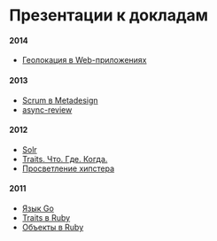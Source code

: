 Презентации к докладам
=============


#### 2014
- [Геолокация в Web-приложениях](https://github.com/krasdevmeetup/presentations/tree/9dc5baf776f87e8c41a162d795ef09720e962c50/gafar/2014-01-25%20Geolocation%20in%20web%20apps)

#### 2013
- [Scrum в Metadesign](https://github.com/krasdevmeetup/presentations/blob/9dc5baf776f87e8c41a162d795ef09720e962c50/suor/scrum-in-meta.pdf)
- [async-review](https://github.com/krasdevmeetup/presentations/blob/9dc5baf776f87e8c41a162d795ef09720e962c50/suor/async-review.js)

#### 2012
- [Solr](https://github.com/krasdevmeetup/presentations/tree/9dc5baf776f87e8c41a162d795ef09720e962c50/astashov/2012-02-11-Solr)
- [Traits. Что. Где. Когда.](https://github.com/krasdevmeetup/presentations/tree/9dc5baf776f87e8c41a162d795ef09720e962c50/svenyurgensson/2012-10-06)
- [Просветление хипстера](https://github.com/krasdevmeetup/presentations/tree/9dc5baf776f87e8c41a162d795ef09720e962c50/svenyurgensson/2012-08-03-Ruby-zen)

#### 2011
- [Язык Go](https://github.com/krasdevmeetup/presentations/tree/9dc5baf776f87e8c41a162d795ef09720e962c50/svenyurgensson/2011-12-24-Go-language)
- [Traits в Ruby](https://github.com/krasdevmeetup/presentations/tree/9dc5baf776f87e8c41a162d795ef09720e962c50/svenyurgensson/2011-10-22-Traits-in-Ruby)
- [Объекты в Ruby](https://github.com/krasdevmeetup/presentations/tree/9dc5baf776f87e8c41a162d795ef09720e962c50/svenyurgensson/2011-10-08-Ruby%20objects)


